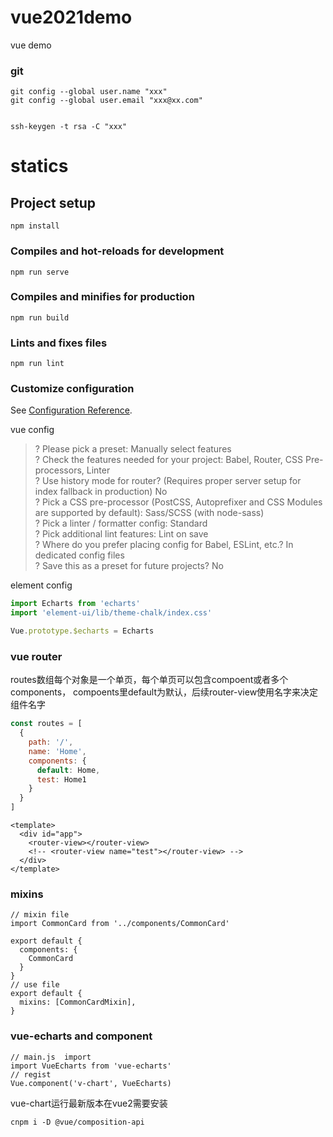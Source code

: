 # vue2021demo
vue demo


### git
```
git config --global user.name "xxx"
git config --global user.email "xxx@xx.com"


ssh-keygen -t rsa -C "xxx"
```

# statics

## Project setup
```
npm install
```

### Compiles and hot-reloads for development
```
npm run serve
```

### Compiles and minifies for production
```
npm run build
```

### Lints and fixes files
```
npm run lint
```

### Customize configuration
See [Configuration Reference](https://cli.vuejs.org/config/).

vue config
>? Please pick a preset: Manually select features  
? Check the features needed for your project: Babel, Router, CSS Pre-processors, Linter  
? Use history mode for router? (Requires proper server setup for index fallback in production) No  
? Pick a CSS pre-processor (PostCSS, Autoprefixer and CSS Modules are supported by default): Sass/SCSS (with node-sass)  
? Pick a linter / formatter config: Standard  
? Pick additional lint features: Lint on save  
? Where do you prefer placing config for Babel, ESLint, etc.? In dedicated config files  
? Save this as a preset for future projects? No  

element config
```main.js
import Echarts from 'echarts'
import 'element-ui/lib/theme-chalk/index.css'

Vue.prototype.$echarts = Echarts
```

### vue router
routes数组每个对象是一个单页，每个单页可以包含compoent或者多个components， compoents里default为默认，后续router-view使用名字来决定组件名字
```router.js
const routes = [
  {
    path: '/',
    name: 'Home',
    components: {
      default: Home,
      test: Home1
    }
  }
]
```
```App.vue
<template>
  <div id="app">
    <router-view></router-view>
    <!-- <router-view name="test"></router-view> -->
  </div>
</template>
```


### mixins
```
// mixin file
import CommonCard from '../components/CommonCard'

export default {
  components: {
    CommonCard
  }
}
// use file
export default {
  mixins: [CommonCardMixin],
}
```

### vue-echarts and component
```
// main.js  import
import VueEcharts from 'vue-echarts'
// regist
Vue.component('v-chart', VueEcharts)
```
vue-chart运行最新版本在vue2需要安装  
```
cnpm i -D @vue/composition-api
```